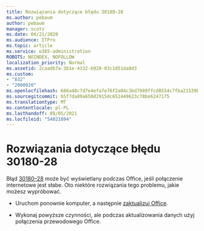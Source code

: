 ```yaml
---
title: Rozwiązania dotyczące błędu 30180-28
ms.author: pebaum
author: pebaum
manager: scotv
ms.date: 04/21/2020
ms.audience: ITPro
ms.topic: article
ms.service: o365-administration
ROBOTS: NOINDEX, NOFOLLOW
localization_priority: Normal
ms.assetid: 2caadb7a-3b1e-4332-b928-03c1d51da8d3
ms.custom:
- "832"
- "2000020"
ms.openlocfilehash: 686a48c7d7e4efa7e76f2a04c3bd7089ffcd8554c7fba21539beaa376cb808ea
ms.sourcegitcommit: b5f7da89a650d2915dc652449623c78be6247175
ms.translationtype: MT
ms.contentlocale: pl-PL
ms.lasthandoff: 08/05/2021
ms.locfileid: "54021894"
---
```

# <a name="solutions-for-error-30180-28"></a>Rozwiązania dotyczące błędu 30180-28

Błąd [30180–28](https://support.office.com/article/47ae453b-677c-412f-9a21-6766555ff4de?wt.mc_id=Alchemy_ClientDIA) może być wyświetlany podczas Office, jeśli połączenie internetowe jest słabe. Oto niektóre rozwiązania tego problemu, jakie możesz wypróbować.
  
- Uruchom ponownie komputer, a następnie [zaktualizuj Office](https://support.office.com/article/2ab296f3-7f03-43a2-8e50-46de917611c5?wt.mc_id=Alchemy_ClientDIA).

- Wykonaj powyższe czynności, ale podczas aktualizowania danych użyj połączenia przewodowego Office.
